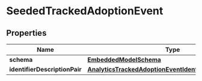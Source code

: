 
# SeededTrackedAdoptionEvent

## Properties
Name | Type | Description | Notes
------------ | ------------- | ------------- | -------------
**schema** | [**EmbeddedModelSchema**](EmbeddedModelSchema.md) |  |  [optional]
**identifierDescriptionPair** | [**AnalyticsTrackedAdoptionEventIdentifierDescriptionPairs**](AnalyticsTrackedAdoptionEventIdentifierDescriptionPairs.md) |  |  [optional]



